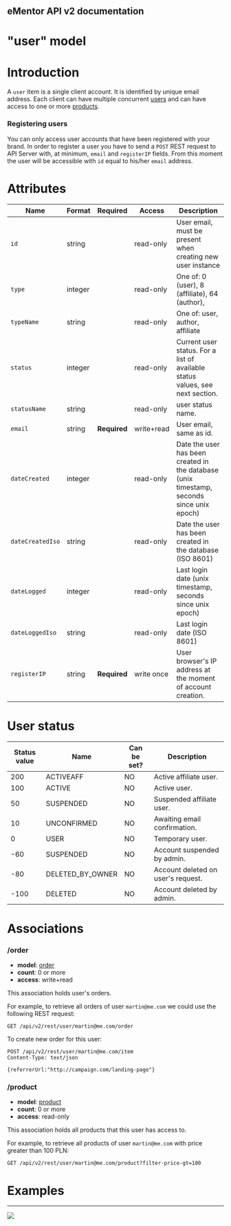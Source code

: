 eMentor API v2 documentation
--------------------------------

# "user" model #

Introduction
==============

A `user` item is a single client account. It is identified by unique email address. Each client can have multiple
concurrent [users](user.md) and can have access to one or more [products](product.md).

### Registering users

You can only access user accounts that have been registered with your brand. In order to register a user you have to
send a `POST` REST request to API Server with, at minimum, `email` and `registerIP` fields. From this moment the user
will be accessible with `id` equal to his/her `email` address.


Attributes
==============

  **Name**         | **Format**    | **Required** | **Access** | **Description**
------------------ | ------------- | ------------ | ---------- | --------------------
  `id`             | string        |              | read-only  | User email, must be present when creating new user instance
  `type`           | integer       |              | read-only  | One of: 0 (user), 8 (affiliate), 64 (author),
  `typeName`       | string        |              | read-only  | One of: user, author, affiliate
  `status`         | integer       |              | read-only  | Current user status. For a list of available status values, see next section.
  `statusName`     | string        |              | read-only  | user status name.
  `email`          | string        | **Required** | write+read | User email, same as id.
  `dateCreated`    | integer       |              | read-only  | Date the user has been created in the database (unix timestamp, seconds since unix epoch)
  `dateCreatedIso` | string        |              | read-only  | Date the user has been created in the database (ISO 8601)
  `dateLogged`     | integer       |              | read-only  | Last login date (unix timestamp, seconds since unix epoch)
  `dateLoggedIso`  | string        |              | read-only  | Last login date (ISO 8601)
  `registerIP`     | string        | **Required** | write once | User browser's IP address at the moment of account creation.


User status
==============

 **Status value**   |  **Name**         | **Can be set?** | **Description**
 ------------------ | ----------------- | --------------- | ---------------------------------------
 200                | ACTIVEAFF         | NO              | Active affiliate user.
 100                | ACTIVE            | NO              | Active user.
 50                 | SUSPENDED         | NO              | Suspended affiliate user.
 10                 | UNCONFIRMED       | NO              | Awaiting email confirmation.
 0                  | USER              | NO              | Temporary user.
 -60                | SUSPENDED         | NO              | Account suspended by admin.
 -80                | DELETED_BY_OWNER  | NO              | Account deleted on user's request.
 -100               | DELETED           | NO              | Account deleted by admin.

Associations
==============

### /order

 * **model**: [order](order.md)
 * **count**: 0 or more
 * **access**: write+read

This association holds user's orders.

For example, to retrieve all orders of user `martin@me.com` we could use the following REST request:

    GET /api/v2/rest/user/martin@me.com/order

To create new order for this user:

    POST /api/v2/rest/user/martin@me.com/item
    Content-Type: text/json

    {referrerUrl:"http://campaign.com/landing-page"}

### /product

 * **model**: [product](product.md)
 * **count**: 0 or more
 * **access**: read-only

This association holds all products that this user has access to.

For example, to retrieve all products of user `martin@me.com` with price greater than 100 PLN:

    GET /api/v2/rest/user/martin@me.com/product?filter-price-gt=100




Examples
==============



----
![](http://www.ementor.pl/img/logo-white.png)
